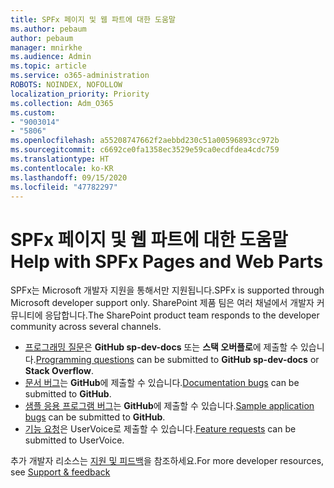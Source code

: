 ```yaml
---
title: SPFx 페이지 및 웹 파트에 대한 도움말
ms.author: pebaum
author: pebaum
manager: mnirkhe
ms.audience: Admin
ms.topic: article
ms.service: o365-administration
ROBOTS: NOINDEX, NOFOLLOW
localization_priority: Priority
ms.collection: Adm_O365
ms.custom:
- "9003014"
- "5806"
ms.openlocfilehash: a55208747662f2aebbd230c51a00596893cc972b
ms.sourcegitcommit: c6692ce0fa1358ec3529e59ca0ecdfdea4cdc759
ms.translationtype: HT
ms.contentlocale: ko-KR
ms.lasthandoff: 09/15/2020
ms.locfileid: "47782297"
---
```

# <a name="help-with-spfx-pages-and-web-parts"></a><span data-ttu-id="7a5ce-102">SPFx 페이지 및 웹 파트에 대한 도움말</span><span class="sxs-lookup"><span data-stu-id="7a5ce-102">Help with SPFx Pages and Web Parts</span></span>

<span data-ttu-id="7a5ce-103">SPFx는 Microsoft 개발자 지원을 통해서만 지원됩니다.</span><span class="sxs-lookup"><span data-stu-id="7a5ce-103">SPFx is supported through Microsoft developer support only.</span></span> <span data-ttu-id="7a5ce-104">SharePoint 제품 팀은 여러 채널에서 개발자 커뮤니티에 응답합니다.</span><span class="sxs-lookup"><span data-stu-id="7a5ce-104">The SharePoint product team responds to the developer community across several channels.</span></span>

- <span data-ttu-id="7a5ce-105">[프로그래밍 질문](https://docs.microsoft.com/sharepoint/dev/support-feedback#programming-questions)은 **GitHub sp-dev-docs** 또는 **스택 오버플로**에 제출할 수 있습니다.</span><span class="sxs-lookup"><span data-stu-id="7a5ce-105">[Programming questions](https://docs.microsoft.com/sharepoint/dev/support-feedback#programming-questions)  can be submitted to  **GitHub sp-dev-docs**  or  **Stack Overflow**.</span></span>
- <span data-ttu-id="7a5ce-106">[문서 버그](https://docs.microsoft.com/sharepoint/dev/support-feedback#documentation-bugs)는 **GitHub**에 제출할 수 있습니다.</span><span class="sxs-lookup"><span data-stu-id="7a5ce-106">[Documentation bugs](https://docs.microsoft.com/sharepoint/dev/support-feedback#documentation-bugs)  can be submitted to **GitHub**.</span></span>
- <span data-ttu-id="7a5ce-107">[샘플 응용 프로그램 버그](https://docs.microsoft.com/sharepoint/dev/support-feedback#sample-application-bugs)는 **GitHub**에 제출할 수 있습니다.</span><span class="sxs-lookup"><span data-stu-id="7a5ce-107">[Sample application bugs](https://docs.microsoft.com/sharepoint/dev/support-feedback#sample-application-bugs)  can be submitted to  **GitHub**.</span></span>
- <span data-ttu-id="7a5ce-108">[기능 요청](https://docs.microsoft.com/sharepoint/dev/support-feedback#feature-requests)은 UserVoice로 제출할 수 있습니다.</span><span class="sxs-lookup"><span data-stu-id="7a5ce-108">[Feature requests](https://docs.microsoft.com/sharepoint/dev/support-feedback#feature-requests)  can be submitted to UserVoice.</span></span>

<span data-ttu-id="7a5ce-109">추가 개발자 리소스는 [지원 및 피드백](https://docs.microsoft.com/sharepoint/dev/support-feedback)을 참조하세요.</span><span class="sxs-lookup"><span data-stu-id="7a5ce-109">For more developer resources, see  [Support & feedback](https://docs.microsoft.com/sharepoint/dev/support-feedback)</span></span>